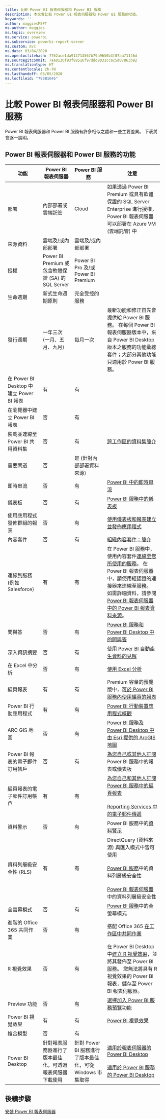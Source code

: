 ```yaml
---
title: 比較 Power BI 報表伺服器和 Power BI 服務
description: 本文會比較 Power BI 報表伺服器和 Power BI 服務的功能。
keywords: ''
author: maggiesMSFT
ms.author: maggies
ms.topic: overview
ms.service: powerbi
ms.subservice: powerbi-report-server
ms.custom: mvc
ms.date: 03/04/2020
ms.openlocfilehash: 7762ace1da913713567b79a9650b3f07aa71146d
ms.sourcegitcommit: 7aa0136f93f88516f97ddd8031ccac5d07863b92
ms.translationtype: HT
ms.contentlocale: zh-TW
ms.lasthandoff: 05/05/2020
ms.locfileid: "79381046"
---
```

# <a name="comparing-power-bi-report-server-and-the-power-bi-service"></a>比較 Power BI 報表伺服器和 Power BI 服務

Power BI 報表伺服器和 Power BI 服務有許多相似之處和一些主要差異。 下表將會逐一說明。

## <a name="features-of-power-bi-report-server-and-the-power-bi-service"></a>Power BI 報表伺服器和 Power BI 服務的功能

| 功能 | Power BI 報表伺服器 | Power BI 服務 | 注意 |
|---------|---------|---------|---------|
| 部署 | 內部部署或雲端託管 | Cloud | 如果透過 Power BI Premium 或具有軟體保證的 SQL Server Enterprise 進行授權，Power BI 報表伺服器可以部署在 Azure VM (雲端託管) 中|
| 來源資料 | 雲端及/或內部部署 | 雲端及/或內部部署 |  |
| 授權 | Power BI Premium 或包含軟體保證 (SA) 的 SQL Server | Power BI Pro 及/或 Power BI Premium | |  
| 生命週期 | 新式生命週期原則 | 完全受控的服務 |  |
| 發行週期 | 一年三次 (一月、五月、九月) | 每月一次 | 最新功能和修正首先會提供給 Power BI 服務。 在每個 Power BI 報表伺服器版本中，來自 Power BI Desktop 版本之服務的功能彙總套件；大部分其他功能只適用於 Power BI 服務。 |
| 在 Power BI Desktop 中建立 Power BI 報表 | 有 | 有 |  |
| 在瀏覽器中建立 Power BI 報表 | 否 | 有 |  |
| 裝載並連線至 Power BI 共用資料集 | 否 | 有 | [跨工作區的資料集簡介](../service-datasets-across-workspaces.md) |
| 需要閘道 | 否 | 是 (針對內部部署資料來源) |  |
| 即時串流 | 否 | 有 | [Power BI 中的即時串流](../service-real-time-streaming.md) |
| 儀表板 | 否 | 有 | [Power BI 服務中的儀表板](../consumer/end-user-dashboards.md) |
| 使用應用程式發佈群組的報表 | 否 | 有 | [使用儀表板和報表建立並發佈應用程式](../service-create-distribute-apps.md) |
| 內容套件 | 否 | 有 | [組織內容套件：簡介](../service-organizational-content-pack-introduction.md) |
| 連線到服務 (例如 Salesforce) | 有 | 有 | 在 Power BI 服務中，使用內容套件[連線至您所使用的服務](../service-connect-to-services.md)。 在 Power BI 報表伺服器中，請使用經認證的連接器來連線至服務。 如需詳細資料，請參閱 [Power BI 報表伺服器中的 Power BI 報表資料來源](data-sources.md)。 |
| 問與答 | 否 | 有 | [Power BI 服務和 Power BI Desktop 中的問與答](../power-bi-tutorial-q-and-a.md) 
| 深入資訊摘要 | 否 | 有 | [使用 Power BI 自動產生資料的見解](../consumer/end-user-insights.md) |
| 在 Excel 中分析 | 否 | 有 | [使用 Excel 分析](../service-analyze-in-excel.md) 
| 編頁報表 | 有 | 有 | Premium 容量的預覽版中，[可於 Power BI 服務內使用編頁的報表](../paginated-reports/paginated-reports-report-builder-power-bi.md) |
| Power BI 行動應用程式 | 有 | 有 | [Power BI 行動裝置應用程式概觀](../consumer/mobile/mobile-apps-for-mobile-devices.md) |
| ARC GIS 地圖 | 否 | 有 | [Power BI 服務及 Power BI Desktop 中由 Esri 提供的 ArcGIS 地圖](../visuals/power-bi-visualization-arcgis.md) |
| Power BI 報表的電子郵件訂用帳戶 | 否 | 有 | [為您自己或其他人訂閱](../service-report-subscribe.md) Power BI 服務中的報表或儀表板 |
| 編頁報表的電子郵件訂用帳戶 | 有 | 有 | [為您自己和其他人訂閱 Power BI 服務中的編頁報表](../consumer/paginated-reports-subscriptions.md)<br><br>[Reporting Services 中的電子郵件傳遞](https://docs.microsoft.com/sql/reporting-services/working-with-subscriptions-web-portal)  |
| 資料警示 | 否 | 有 | Power BI 服務中的[資料警示](../service-set-data-alerts.md)
| 資料列層級安全性 (RLS) | 有 | 有 | DirectQuery (資料來源) 與匯入模式中皆可使用 <br><br>[Power BI 服務](../service-admin-rls.md)中的資料列層級安全性 <br><br>[Power BI 報表伺服器](row-level-security-report-server.md)中的資料列層級安全性 |
| 全螢幕模式 | 否 | 有 | [Power BI 服務](../consumer/end-user-focus.md)中的全螢幕模式 |
| 進階的 Office 365 共同作業 | 否 | 有 | 搭配 Office 365 [在工作區中共同作業](../service-collaborate-power-bi-workspace.md) |
| R 視覺效果 | 否 | 有 | 在 Power BI Desktop 中[建立 R 視覺效果](../desktop-r-visuals.md)，並將其發佈至 Power BI 服務。 您無法將具有 R 視覺效果的 Power BI 報表，儲存至 Power BI 報表伺服器。  |
| Preview 功能 | 否 | 有 | [選擇加入 Power BI 服務預覽](../consumer/end-user-preview-features.md)功能 |
| Power BI 視覺效果 | 有 | 有 | [Power BI 視覺效果](../developer/visuals/power-bi-custom-visuals.md) |
| 複合模型 | 否 | 有 |
| Power BI Desktop | 針對報表服務器進行了版本最佳化，可透過報表伺服器下載使用 | 針對 Power BI 服務進行了版本最佳化，可從 Windows 市集取得 | [適用於報表伺服器的 Power BI Desktop](https://powerbi.microsoft.com/report-server/) <br><br> [適用於 Power BI 服務的 Power BI Desktop](https://aka.ms/pbidesktopstore) |

## <a name="next-steps"></a>後續步驟

[安裝 Power BI 報表伺服器](install-report-server.md)
